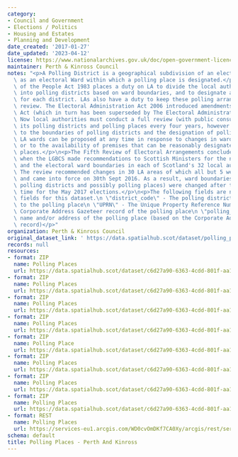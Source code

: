 ```yaml
---
category:
- Council and Government
- Elections / Politics
- Housing and Estates
- Planning and Development
date_created: '2017-01-27'
date_updated: '2023-04-12'
license: https://www.nationalarchives.gov.uk/doc/open-government-licence/version/3/
maintainer: Perth & Kinross Council
notes: "<p>A Polling District is a geographical subdivision of an electoral area such\
  \ as an electoral Ward within which a polling place is designated.</p>\n<p>The Representation\
  \ of the People Act 1983 places a duty on LA to divide the local authority area\
  \ into polling districts based on ward boundaries, and to designate a polling place\
  \ for each district. LAs also have a duty to keep these polling arrangements under\
  \ review. The Electoral Administration Act 2006 introduced amendments to the 1983\
  \ Act (which in turn has been superseded by The Electoral Administration Act 2013).\
  \ Now local authorities must conduct a full review (with public consultation) of\
  \ its polling districts and polling places every four years, however adjustments\
  \ to the boundaries of polling districts and the designation of polling places within\
  \ LA wards can be proposed at any time in response to changes in ward boundaries\
  \ or to the availability of premises that can be reasonably designated as polling\
  \ places.</p>\n<p>The Fifth Review of Electoral Arrangements concluded in May 2016\
  \ when the LGBCS made recommendations to Scottish Ministers for the number of Councillors\
  \ and the electoral ward boundaries in each of Scotland's 32 local authorities.\
  \ The review recommended changes in 30 LA areas of which all but 5 were accepted\
  \ and came into force on 30th Sept 2016. As a result, ward boundaries (and therefore\
  \ polling districts and possibly polling places) were changed after this date in\
  \ time for the May 2017 elections.</p>\n<p>The following fields are now MANDATORY\
  \ fields for this dataset.\n \"district_code\" - The polling district code linked\
  \ to the polling place\n \"UPRN\" - The Unique Property Reference Number for the\
  \ Corporate Address Gazeteer record of the polling place\n \"polling_place\" - The\
  \ name and/or address of the polling place (based on the Corporate Address Gazeteer\
  \ record)</p>"
organization: Perth & Kinross Council
original_dataset_link: ' https://data.spatialhub.scot/dataset/polling_places-pk'
records: null
resources:
- format: ZIP
  name: Polling Places
  url: https://data.spatialhub.scot/dataset/c6d27a90-6363-4cdd-801f-aa1b205193dd/resource/fb0f55a5-4f9d-4211-ac88-7b0df9cf87d2/download/pollingplaces2016dec.zip
- format: ZIP
  name: Polling Places
  url: https://data.spatialhub.scot/dataset/c6d27a90-6363-4cdd-801f-aa1b205193dd/resource/97ce3150-8ce9-4f11-a51f-0a3896d34405/download/pollingplaces.zip
- format: ZIP
  name: Polling Places
  url: https://data.spatialhub.scot/dataset/c6d27a90-6363-4cdd-801f-aa1b205193dd/resource/1e406a5d-31bd-456c-9adf-01bcd38c583b/download/polling_places_2019_mar.zip
- format: ZIP
  name: Polling Places
  url: https://data.spatialhub.scot/dataset/c6d27a90-6363-4cdd-801f-aa1b205193dd/resource/bf53b2b5-3786-4249-b9ab-9870bc2e2f94/download/polling_places_2019_jul.zip
- format: ZIP
  name: Polling Place
  url: https://data.spatialhub.scot/dataset/c6d27a90-6363-4cdd-801f-aa1b205193dd/resource/bfe64b5b-2242-4a90-8949-e8852f237839/download/polling_places_2019_aug20.zip
- format: ZIP
  name: Polling Places
  url: https://data.spatialhub.scot/dataset/c6d27a90-6363-4cdd-801f-aa1b205193dd/resource/a9b6b554-13f5-4799-a98e-a9bf21c08c7f/download/polling_places.zip
- format: ZIP
  name: Polling Places
  url: https://data.spatialhub.scot/dataset/c6d27a90-6363-4cdd-801f-aa1b205193dd/resource/2d8ba216-63ce-4a0f-8938-d0ba0370cf64/download/polling_places.zip
- format: ZIP
  name: Polling Places
  url: https://data.spatialhub.scot/dataset/c6d27a90-6363-4cdd-801f-aa1b205193dd/resource/3f7d383f-8faf-4aea-aaa7-8fd153f1dcc9/download/polling_places.zip
- format: REST
  name: Polling Places
  url: https://services-eu1.arcgis.com/WD0cvOmDKf7CA0Xy/arcgis/rest/services/Polling_Places/FeatureServer/5/query?outFields=*&where=1%3D1
schema: default
title: Polling Places - Perth And Kinross
---
```

